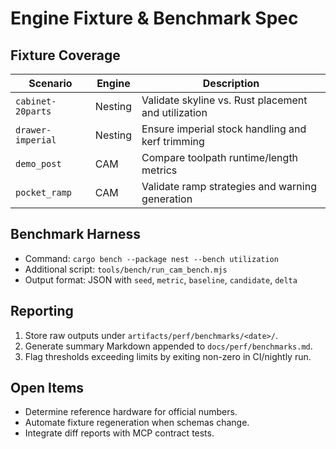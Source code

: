 # Engine Fixture & Benchmark Spec

## Fixture Coverage
| Scenario | Engine | Description |
|---|---|---|
| `cabinet-20parts` | Nesting | Validate skyline vs. Rust placement and utilization |
| `drawer-imperial` | Nesting | Ensure imperial stock handling and kerf trimming |
| `demo_post` | CAM | Compare toolpath runtime/length metrics |
| `pocket_ramp` | CAM | Validate ramp strategies and warning generation |

## Benchmark Harness
- Command: `cargo bench --package nest --bench utilization`
- Additional script: `tools/bench/run_cam_bench.mjs`
- Output format: JSON with `seed`, `metric`, `baseline`, `candidate`, `delta`

## Reporting
1. Store raw outputs under `artifacts/perf/benchmarks/<date>/`.
2. Generate summary Markdown appended to `docs/perf/benchmarks.md`.
3. Flag thresholds exceeding limits by exiting non-zero in CI/nightly run.

## Open Items
- Determine reference hardware for official numbers.
- Automate fixture regeneration when schemas change.
- Integrate diff reports with MCP contract tests.
